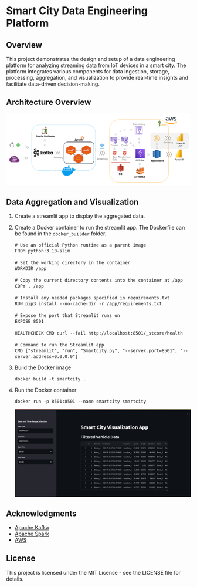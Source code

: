 # Smart City Data Engineering Platform

## Overview
This project demonstrates the design and setup of a data engineering platform for analyzing streaming data from IoT devices in a smart city. The platform integrates various components for data ingestion, storage, processing, aggregation, and visualization to provide real-time insights and facilitate data-driven decision-making.

## Architecture Overview

![AWS Data Processing End-to-end Pipeline](architecture.png)

## Data Aggregation and Visualization
1. Create a streamlit app to display the aggregated data.

2. Create a Docker container to run the streamlit app. The Dockerfile can be found in the `docker_builder` folder.
   ```
   # Use an official Python runtime as a parent image
   FROM python:3.10-slim

   # Set the working directory in the container
   WORKDIR /app

   # Copy the current directory contents into the container at /app
   COPY . /app

   # Install any needed packages specified in requirements.txt
   RUN pip3 install --no-cache-dir -r /app/requirements.txt

   # Expose the port that Streamlit runs on
   EXPOSE 8501

   HEALTHCHECK CMD curl --fail http://localhost:8501/_stcore/health

   # Command to run the Streamlit app
   CMD ["streamlit", "run", "Smartcity.py", "--server.port=8501", "--server.address=0.0.0.0"]

   ```
3. Build the Docker image

   ```
   docker build -t smartcity .
   ```

4. Run the Docker container
   ```
   docker run -p 8501:8501 --name smartcity smartcity
   ```
   ![streamlit](streamlit.png)

## Acknowledgments

- [Apache Kafka](https://kafka.apache.org/)
- [Apache Spark](https://spark.apache.org/)
- [AWS](https://aws.amazon.com/)

## License
This project is licensed under the MIT License - see the LICENSE file for details.
